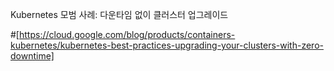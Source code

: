 Kubernetes 모범 사례: 다운타임 없이 클러스터 업그레이드

#[https://cloud.google.com/blog/products/containers-kubernetes/kubernetes-best-practices-upgrading-your-clusters-with-zero-downtime]